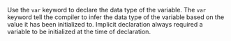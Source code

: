 Use the `var` keyword to declare the data type of the variable. 
The `var` keyword tell the compiler to infer the data type of the variable based on the value it has been initialized to. 
Implicit declaration always required a variable to be initialized at the time of declaration. 